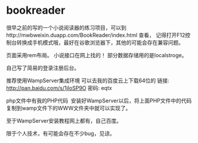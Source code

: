 # bookreader
很早之前的写的一个小说阅读器的练习项目，可以到http://mwbweixin.duapp.com/BookReader/index.html 查看， 记得打开F12控制台转换成手机模式哦，最好在谷歌浏览器下，其他的可能会存在兼容问题。

页面采用rem布局。 小说接口在网上找的！ 部分数据存储用的是localstroge。

自己写了简易的登录注册后台。

推荐使用WampServer集成环境 可以去我的百度云上下载64位的 链接: http://pan.baidu.com/s/1jIoSP9O 密码: eqtx

php文件中有我的PHP代码  安装好WampServer以后，将上面PHP文件中的代码复制到wamp文件下的WWW文件夹中就可以实现了。

至于WampServer安装教程网上都有，自己百度。

限于个人技术，有可能会存在不少bug，见谅。
